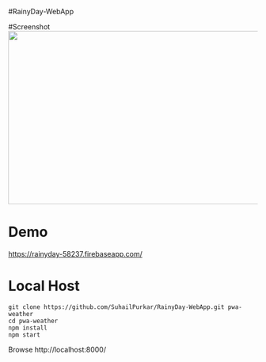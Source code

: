 #RainyDay-WebApp



#Screenshot 
[<img src="http://i.imgur.com/YnMM5G0.png" height=350 width=750>](http://i.imgur.com/YnMM5G0.png)


# Demo
https://rainyday-58237.firebaseapp.com/

# Local Host 
```
git clone https://github.com/SuhailPurkar/RainyDay-WebApp.git pwa-weather
cd pwa-weather
npm install
npm start
```
Browse http://localhost:8000/